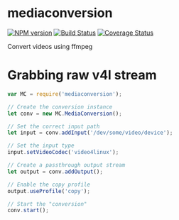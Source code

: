 # mediaconversion

[![NPM version](http://img.shields.io/npm/v/mediaconversion.svg)](https://npmjs.org/package/mediaconversion) 
[![Build Status](https://travis-ci.org/skerit/mediaconversion.svg?branch=master)](https://travis-ci.org/skerit/mediaconversion)
[![Coverage Status](https://coveralls.io/repos/github/skerit/mediaconversion/badge.svg?branch=master)](https://coveralls.io/github/skerit/mediaconversion?branch=master)

Convert videos using ffmpeg

# Grabbing raw v4l stream

```javascript
var MC = require('mediaconversion');

// Create the conversion instance
let conv = new MC.MediaConversion();

// Set the correct input path
let input = conv.addInput('/dev/some/video/device');

// Set the input type
input.setVideoCodec('video4linux');

// Create a passthrough output stream
let output = conv.addOutput();

// Enable the copy profile
output.useProfile('copy');

// Start the "conversion"
conv.start();
```

